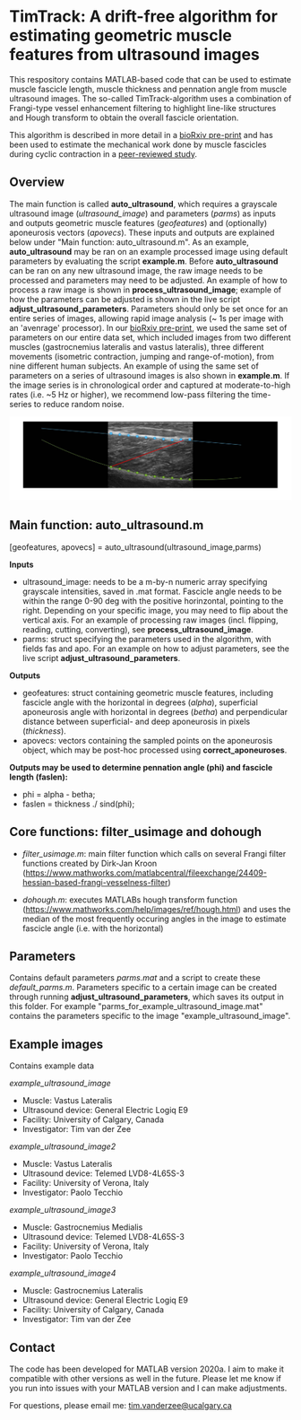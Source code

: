# TimTrack: A drift-free algorithm for estimating geometric muscle features from ultrasound images

This respository contains MATLAB-based code that can be used to estimate muscle fascicle length, muscle thickness and pennation angle from muscle ultrasound images. The so-called TimTrack-algorithm uses a combination of Frangi-type vessel enhancement filtering to highlight line-like structures and Hough transform to obtain the overall fascicle orientation.

This algorithm is described in more detail in a [bioRxiv pre-print](https://www.biorxiv.org/content/10.1101/2020.08.23.263574v2) and has been used to estimate the mechanical work done by muscle fascicles during cyclic contraction in a [peer-reviewed study](https://journals.biologists.com/jeb/article-abstract/224/9/jeb233965/237823/The-high-energetic-cost-of-rapid-force-development?redirectedFrom=fulltext).

## Overview
The main function is called **auto_ultrasound**, which requires a grayscale ultrasound image (*ultrasound_image*) and parameters (*parms*) as inputs and outputs geometric muscle features (*geofeatures*) and (optionally) aponeurosis vectors (*apovecs*). These inputs and outputs are explained below under "Main function: auto_ultrasound.m". As an example, **auto_ultrasound** may be ran on an example processed image using default parameters by evaluating the script **example.m**. Before **auto_ultrasound** can be ran on any new ultrasound image, the raw image needs to be processed and parameters may need to be adjusted. An example of how to process a raw image is shown in **process_ultrasound_image**; example of how the parameters can be adjusted is shown in the live script **adjust_ultrasound_parameters**. Parameters should only be set once for an entire series of images, allowing rapid image analysis (~ 1s per image with an 'avenrage' processor). In our [bioRxiv pre-print](https://www.biorxiv.org/content/10.1101/2020.08.23.263574v2), we used the same set of parameters on our entire data set, which included images from two different muscles (gastrocnemius lateralis and vastus lateralis), three different movements (isometric contraction, jumping and range-of-motion), from nine different human subjects. An example of using the same set of parameters on a series of ultrasound images is also shown in **example.m**. If the image series is in chronological order and captured at moderate-to-high rates (i.e. ~5 Hz or higher), we recommend low-pass filtering the time-series to reduce random noise.  

![picture](example_of_analyzed_image.jpg)

## Main function: auto_ultrasound.m
[geofeatures, apovecs] = auto_ultrasound(ultrasound_image,parms)

**Inputs**

* ultrasound_image: needs to be a m-by-n numeric array specifying grayscale intensities, saved in .mat format. Fascicle angle needs to be within the range 0-90 deg with the positive horinzontal, pointing to the right. Depending on your specific image, you may need to flip about the vertical axis. For an example of processing raw images (incl. flipping, reading, cutting, converting), see **process_ultrasound_image**.
* parms: struct specifying the parameters used in the algorithm, with fields fas and apo. For an example on how to adjust parameters, see the live script **adjust_ultrasound_parameters**.

**Outputs**

* geofeatures: struct containing geometric muscle features, including fascicle angle with the horizontal in degrees (*alpha*), superficial aponeurosis angle with horizontal in degrees (*betha*) and perpendicular distance between superficial- and deep aponeurosis in pixels (*thickness*). 
* apovecs: vectors containing the sampled points on the aponeurosis object, which may be post-hoc processed using **correct_aponeuroses**.

**Outputs may be used to determine pennation angle (phi) and fascicle length (faslen):**
* phi = alpha - betha;
* faslen = thickness ./ sind(phi);

## Core functions: filter_usimage and dohough

* *filter_usimage.m*: main filter function which calls on several Frangi filter functions created by Dirk-Jan Kroon (https://www.mathworks.com/matlabcentral/fileexchange/24409-hessian-based-frangi-vesselness-filter)

* *dohough.m*: executes MATLABs hough transform function (https://www.mathworks.com/help/images/ref/hough.html) and uses the median of the most frequently occuring angles in the image to estimate fascicle angle (i.e. with the horizontal)

## Parameters

Contains default parameters *parms.mat* and a script to create these *default_parms.m*. Parameters specific to a certain image can be created through running  **adjust_ultrasound_parameters**, which saves its output in this folder. For example "parms_for_example_ultrasound_image.mat" contains the parameters specific to the image "example_ultrasound_image".

## Example images

Contains example data

*example_ultrasound_image*
* Muscle: Vastus Lateralis
* Ultrasound device: General Electric Logiq E9
* Facility: University of Calgary, Canada
* Investigator: Tim van der Zee

*example_ultrasound_image2*
* Muscle: Vastus Lateralis
* Ultrasound device: Telemed LVD8-4L65S-3
* Facility: University of Verona, Italy
* Investigator: Paolo Tecchio

*example_ultrasound_image3*
* Muscle: Gastrocnemius Medialis
* Ultrasound device: Telemed LVD8-4L65S-3
* Facility: University of Verona, Italy
* Investigator: Paolo Tecchio

*example_ultrasound_image4*
* Muscle: Gastrocnemius Lateralis
* Ultrasound device: General Electric Logiq E9
* Facility: University of Calgary, Canada
* Investigator: Tim van der Zee

## Contact
The code has been developed for MATLAB version 2020a. I aim to make it compatible with other versions as well in the future. Please let me know if you run into issues with your MATLAB version and I can make adjustments. 

For questions, please email me: tim.vanderzee@ucalgary.ca
